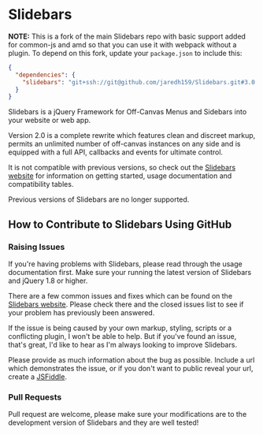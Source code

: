 # Slidebars

**NOTE:** This is a fork of the main Slidebars repo with basic support added for common-js and amd so that you can use it with webpack without a plugin. To depend on this fork, update your `package.json` to include this:

```JSON
{
  "dependencies": {
    "slidebars": "git+ssh://git@github.com/jaredh159/Slidebars.git#3.0.0"
  }
}
```

Slidebars is a jQuery Framework for Off-Canvas Menus and Sidebars into your website or web app.

Version 2.0 is a complete rewrite which features clean and discreet markup, permits an unlimited number of off-canvas instances on any side and is equipped with a full API, callbacks and events for ultimate control.

It is not compatible with previous versions, so check out the [Slidebars website](http://www.adchsm.com/slidebars/) for information on getting started, usage documentation and compatibility tables.

Previous versions of Slidebars are no longer supported.

## How to Contribute to Slidebars Using GitHub

### Raising Issues

If you're having problems with Slidebars, please read through the usage documentation first. Make sure your running the latest version of Slidebars and jQuery 1.8 or higher.

There are a few common issues and fixes which can be found on the [Slidebars website](http://www.adchsm.com/slidebars/help/issues/). Please check there and the closed issues list to see if your problem has previously been answered.

If the issue is being caused by your own markup, styling, scripts or a conflicting plugin, I won't be able to help. But if you've found an issue, that's great, I'd like to hear as I'm always looking to improve Slidebars.

Please provide as much information about the bug as possible. Include a url which demonstrates the issue, or if you don't want to public reveal your url, create a [JSFiddle](http://jsfiddle.net/).

### Pull Requests

Pull request are welcome, please make sure your modifications are to the development version of Slidebars and they are well tested!
